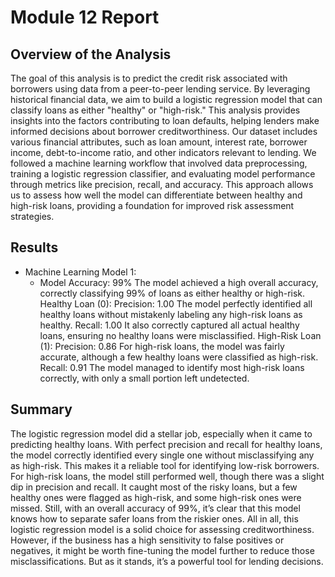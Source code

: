 # Module 12 Report

## Overview of the Analysis

The goal of this analysis is to predict the credit risk associated with borrowers using data from a peer-to-peer lending service. By leveraging historical financial data, we aim to build a logistic regression model that can classify loans as either "healthy" or "high-risk." This analysis provides insights into the factors contributing to loan defaults, helping lenders make informed decisions about borrower creditworthiness.
Our dataset includes various financial attributes, such as loan amount, interest rate, borrower income, debt-to-income ratio, and other indicators relevant to lending. We followed a machine learning workflow that involved data preprocessing, training a logistic regression classifier, and evaluating model performance through metrics like precision, recall, and accuracy. This approach allows us to assess how well the model can differentiate between healthy and high-risk loans, providing a foundation for improved risk assessment strategies.

## Results

* Machine Learning Model 1:
    * Model Accuracy: 99%
The model achieved a high overall accuracy, correctly classifying 99% of loans as either healthy or high-risk.
Healthy Loan (0):
Precision: 1.00
The model perfectly identified all healthy loans without mistakenly labeling any high-risk loans as healthy.
Recall: 1.00
It also correctly captured all actual healthy loans, ensuring no healthy loans were misclassified.
High-Risk Loan (1):
Precision: 0.86
For high-risk loans, the model was fairly accurate, although a few healthy loans were classified as high-risk.
Recall: 0.91
The model managed to identify most high-risk loans correctly, with only a small portion left undetected.

## Summary

The logistic regression model did a stellar job, especially when it came to predicting healthy loans. With perfect precision and recall for healthy loans, the model correctly identified every single one without misclassifying any as high-risk. This makes it a reliable tool for identifying low-risk borrowers.
For high-risk loans, the model still performed well, though there was a slight dip in precision and recall. It caught most of the risky loans, but a few healthy ones were flagged as high-risk, and some high-risk ones were missed. Still, with an overall accuracy of 99%, it’s clear that this model knows how to separate safer loans from the riskier ones.
All in all, this logistic regression model is a solid choice for assessing creditworthiness. However, if the business has a high sensitivity to false positives or negatives, it might be worth fine-tuning the model further to reduce those misclassifications. But as it stands, it’s a powerful tool for lending decisions.